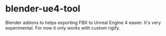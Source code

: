 # blender-ue4-tool
Blender addons to helps exporting FBX to Unreal Engine 4 easier. It's very experimental. For now it only works with custom rigify.

